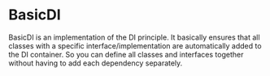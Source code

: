 # BasicDI

BasicDI is an implementation of the DI principle. 
It basically ensures that all classes with a specific interface/implementation are automatically added to the DI container. 
So you can define all classes and interfaces together without having to add each dependency separately.